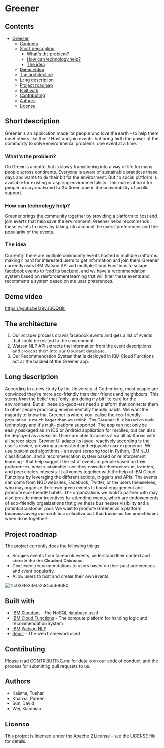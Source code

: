 # Greener

## Contents

- [Greener](#Greener)
  - [Contents](#contents)
  - [Short description](#short-description)
    - [What's the problem?](#whats-the-problem)
    - [How can technology help?](#how-can-technology-help)
    - [The idea](#the-idea)
  - [Demo video](#demo-video)
  - [The architecture](#the-architecture)
  - [Long description](#long-description)
  - [Project roadmap](#project-roadmap)
  - [Built with](#built-with)
  - [Contributing](#contributing)
  - [Authors](#authors)
  - [License](#license)

## Short description

Greener is an application made for people who love the earth - to help them meet others like them! Host and join events that bring forth the power of the community to solve environmental problems, one event at a time.

### What's the problem?

Go Green is a motto that is slowly transitioning into a way of life for many people across continents. Everyone is aware of sustainable practices these days and wants to do their bit for the environment. But no social platform is available for existing or aspiring environmentalists. This makes it hard for people to stay motivated to Go Green due to the unavailability of public support.

### How can technology help?

Greener brings the community together by providing a platform to host and join events that help save the environment. Greener helps recommends these events to users by taking into account the users' preferences and the popularity of the events. 

### The idea

Currently, there are multiple community events hosted in multiple platforms, making it hard for interested users to get information and join them. Greener currently uses IBM Watson API and multiple Cloud Functions to scrape facebook events to feed its backend, and we have a recommendation system based on reinforcement learning that will filter these events and recommend a system based on the user preferences.

## Demo video

https://youtu.be/a9vU6QQGIlI

## The architecture

1. Our scraper process crawls facebook events and gets a list of events that could be related to the environment.
2. Watson NLP API extracts the information from the event descriptions and process them into our Cloudant database.
3. Our Recommendation System that is deployed in IBM Cloud Functions act as the backed of the Greener app.

## Long description

According to a new study by the University of Gothenburg, most people are convinced they’re more eco-friendly than their friends and neighbours. This stems from the belief that “only I am doing my bit” to care for the environment. But all these do-good-ers need a platform that connects them to other people practicing environmentally friendly habits. We want the majority to know that Greener is where you realise the eco-friendly population is much larger than you think. 
The Greener UI is based on web technology and it's multi-platform supported. The app can not only be easily packaged as an iOS or Android application for mobiles, but can also be deployed as a website. Users are able to access it via all platforms with all screen sizes. Greener Ul adapts its layout reactively according to the user's device, providing a consistent and enjoyable user experience.
We use customized algorithms - an event scraping tool in Python, IBM NLU classification, and a recommendation system based on reinforcement learning - that help suggest the list of events to people based on their preferences, what sustainable level they consider themselves at, location, and peer circle’s interests. It all comes together with the help of IBM Cloud Functions by leveraging the different actions, triggers and APIs. The events can come from NGO websites, Facebook, Twitter, or the users themselves, who may organize their own green events to boost engagement and promote eco-friendly habits. The organizations we look to partner with may also provide minor incentives for attending events, which are endorsements of eco-friendly organizations that give these businesses visibility and a potential customer pool.
We want to promote Greener as a platform because saving our earth is a collective task that becomes fun and efficient when done together!

## Project roadmap

The project currently does the following things.

- Scrapes events from facebook events, understand their context and store in the the Cloudant Database.
- Give event recommendations to users based on their past preferences and event popularity.
- Allow users to host and create their own events.

![11c039fe23e1a23c5a569680](https://user-images.githubusercontent.com/43481505/192821624-af90f650-3e68-4f68-8631-ef3d7a864951.jpg)

## Built with

- [IBM Cloudant](https://cloud.ibm.com/catalog?search=cloudant#search_results) - The NoSQL database used
- [IBM Cloud Functions](https://cloud.ibm.com/catalog?search=cloud%20functions#search_results) - The compute platform for handing logic and recommendation System
- [IBM Watson NLP](https://www.ibm.com/hk-en/cloud/watson-natural-language-understanding) 
- [React](http://www.dropwizard.io/1.0.2/docs/) - The web framework used

## Contributing

Please read [CONTRIBUTING.md](CONTRIBUTING.md) for details on our code of conduct, and the process for submitting pull requests to us.

## Authors

- Kaistha, Tushar
- Khanna, Pareen
- Sun, David
- Wei, Xiaomiao

## License

This project is licensed under the Apache 2 License - see the [LICENSE](LICENSE) file for details.
